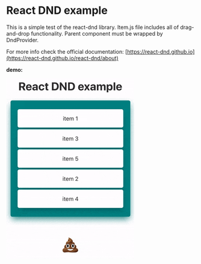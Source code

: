 # React DND example

This is a simple test of the react-dnd library. Item.js file includes all of drag-and-drop functionality. Parent component must be wrapped by DndProvider.

For more info check the official documentation: [https://react-dnd.github.io](https://react-dnd.github.io/react-dnd/about)


**demo:**

![screenshot](./public/screenshot.gif)

